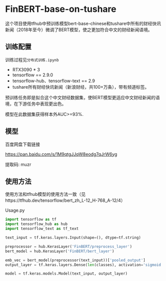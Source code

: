 # FinBERT-base-on-tushare
这个项目使用tfhub中预训练模型bert-base-chinese和tushare中所有的财经快讯新闻（2018年至今）微调了BERT模型，使之更加符合中文的财经新闻语境。

## 训练配置
训练过程见`分布式训练.ipynb`
- RTX3090 * 3
- tensorflow == 2.9.0
- tensorflow-hub、tensorflow-text == 2.9
- tushare所有财经快讯新闻（新浪财经，共100+万条），带有频道标签。

预训练任务即是拟合这个中文财经数据集，使BERT模型更适应中文财经新闻的语境，在下游任务中表现更出色。

模型在此数据集获得样本外AUC>=93%.

## 模型
百度网盘下载链接

https://pan.baidu.com/s/1M9qtgJJqW8eodg7qJrW6yg 

提取码: muzr 

## 使用方法
使用方法和tfhub模型的使用方法一致（见https://tfhub.dev/tensorflow/bert_zh_L-12_H-768_A-12/4）

Usage.py
```python
import tensorflow as tf
import tensorflow_hub as hub
import tensorflow_text as tf_text

text_input = tf.keras.layers.Input(shape=(), dtype=tf.string)

preprocessor = hub.KerasLayer('FinBERT/preprocess_layer')
bert_model = hub.KerasLayer('FinBERT/bert_layer')

emb_vec = bert_model(preprocessor(text_input))['pooled_output']
output_layer = tf.keras.layers.Dense(len(classes), activation='sigmoid')(emb_vec)

model = tf.keras.models.Model(text_input, output_layer)
```

